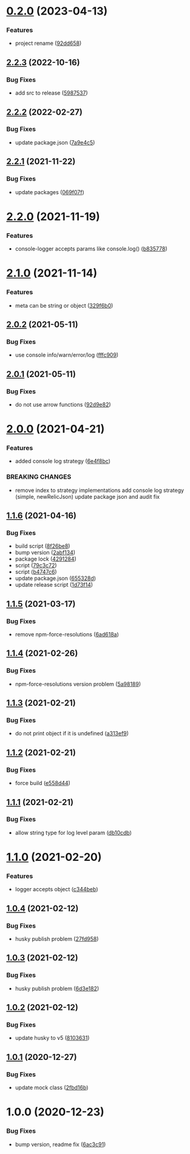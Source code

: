 # [0.2.0](https://github.com/beecode-rs/msh-logger/compare/v0.1.0...v0.2.0) (2023-04-13)


### Features

* project rename ([92dd658](https://github.com/beecode-rs/msh-logger/commit/92dd658719b80107c4c6330b256352cb80da9985))

## [2.2.3](https://github.com/beecode-rs/msh-node-log/compare/v2.2.2...v2.2.3) (2022-10-16)


### Bug Fixes

* add src to release ([5987537](https://github.com/beecode-rs/msh-node-log/commit/598753723890aeb5dcdc5c084b010c6d6971fa7e))

## [2.2.2](https://github.com/beecode-rs/msh-node-log/compare/v2.2.1...v2.2.2) (2022-02-27)


### Bug Fixes

* update package.json ([7a9e4c5](https://github.com/beecode-rs/msh-node-log/commit/7a9e4c5f3e489333ade2e6c3fd908c8f93a6b65a))

## [2.2.1](https://github.com/beecode-rs/msh-node-log/compare/v2.2.0...v2.2.1) (2021-11-22)


### Bug Fixes

* update packages ([069f07f](https://github.com/beecode-rs/msh-node-log/commit/069f07f4359495a8ae29e8732a22cf46c8e2fee4))

# [2.2.0](https://github.com/beecode-rs/msh-node-log/compare/v2.1.0...v2.2.0) (2021-11-19)


### Features

* console-logger accepts params like console.log() ([b835778](https://github.com/beecode-rs/msh-node-log/commit/b83577897d353190488126c7a1d4ccb5932a8deb))

# [2.1.0](https://github.com/beecode-rs/msh-node-log/compare/v2.0.2...v2.1.0) (2021-11-14)


### Features

* meta can be string or object ([329f6b0](https://github.com/beecode-rs/msh-node-log/commit/329f6b06746717faadff07ef362c7a50b5cf04a5))

## [2.0.2](https://github.com/beecode-rs/msh-node-log/compare/v2.0.1...v2.0.2) (2021-05-11)


### Bug Fixes

* use console info/warn/error/log ([fffc909](https://github.com/beecode-rs/msh-node-log/commit/fffc90917b14d357d82892f69f8340ac23ebd16d))

## [2.0.1](https://github.com/beecode-rs/msh-node-log/compare/v2.0.0...v2.0.1) (2021-05-11)


### Bug Fixes

* do not use arrow functions ([92d9e82](https://github.com/beecode-rs/msh-node-log/commit/92d9e820c24f50b698dfc506308773a19a0e7c6a))

# [2.0.0](https://github.com/beecode-rs/msh-node-log/compare/v1.1.6...v2.0.0) (2021-04-21)


### Features

* added console log strategy ([6e4f8bc](https://github.com/beecode-rs/msh-node-log/commit/6e4f8bc397cd32f305ec8daef940636e4aec5749))


### BREAKING CHANGES

* remove index to strategy implementations
add console log strategy (simple, newRelicJson)
update package json and audit fix

## [1.1.6](https://github.com/beecode-rs/msh-node-log/compare/v1.1.5...v1.1.6) (2021-04-16)


### Bug Fixes

* build script ([8f26be8](https://github.com/beecode-rs/msh-node-log/commit/8f26be8be0abeb23f0384bb70c448d3b02735d8e))
* bump version ([2abf134](https://github.com/beecode-rs/msh-node-log/commit/2abf13458e2bcc00989187716ff4bf20fa74ea71))
* package lock ([4291284](https://github.com/beecode-rs/msh-node-log/commit/42912843339a0e59881c8dc96e83faf83fec3c8f))
* script ([79c3c72](https://github.com/beecode-rs/msh-node-log/commit/79c3c7276317f6eecfa9a273067c69d6a7e92186))
* script ([b4747c6](https://github.com/beecode-rs/msh-node-log/commit/b4747c65dda738e80bdf600f6bbe482d5f8b330e))
* update package.json ([655328d](https://github.com/beecode-rs/msh-node-log/commit/655328db0a4df202287b9884d3db410bb3dec2b3))
* update release script ([1d73f14](https://github.com/beecode-rs/msh-node-log/commit/1d73f140a2dea25709b998cff11a2f0ca7960f68))

## [1.1.5](https://github.com/beecode-rs/msh-node-log/compare/v1.1.4...v1.1.5) (2021-03-17)


### Bug Fixes

* remove npm-force-resolutions ([6ad618a](https://github.com/beecode-rs/msh-node-log/commit/6ad618a5859e708be2be840928199a2fac30ad4d))

## [1.1.4](https://github.com/beecode-rs/msh-node-log/compare/v1.1.3...v1.1.4) (2021-02-26)


### Bug Fixes

* npm-force-resolutions version problem ([5a98189](https://github.com/beecode-rs/msh-node-log/commit/5a98189017d97625db6bf530e1f83c9182e405d3))

## [1.1.3](https://github.com/beecode-rs/msh-node-log/compare/v1.1.2...v1.1.3) (2021-02-21)


### Bug Fixes

* do not print object if it is undefined ([a313ef9](https://github.com/beecode-rs/msh-node-log/commit/a313ef98dfdbfc530f9cdbe4cf26a296358269ce))

## [1.1.2](https://github.com/beecode-rs/msh-node-log/compare/v1.1.1...v1.1.2) (2021-02-21)


### Bug Fixes

* force build ([e558d44](https://github.com/beecode-rs/msh-node-log/commit/e558d442f59f692c52b0a770e06516c08c91cc14))

## [1.1.1](https://github.com/beecode-rs/msh-node-log/compare/v1.1.0...v1.1.1) (2021-02-21)


### Bug Fixes

* allow string type for log level param ([db10cdb](https://github.com/beecode-rs/msh-node-log/commit/db10cdbc83a73929e5165675cf32c338ef494719))

# [1.1.0](https://github.com/beecode-rs/msh-node-log/compare/v1.0.4...v1.1.0) (2021-02-20)


### Features

* logger accepts object ([c344beb](https://github.com/beecode-rs/msh-node-log/commit/c344beb49f8dd3bbf2124e853bc2e338bbd883bb))

## [1.0.4](https://github.com/beecode-rs/msh-node-log/compare/v1.0.3...v1.0.4) (2021-02-12)


### Bug Fixes

* husky publish problem ([27fd958](https://github.com/beecode-rs/msh-node-log/commit/27fd958fd6cbe8c542ba61826922f19c196bd6bb))

## [1.0.3](https://github.com/beecode-rs/msh-node-log/compare/v1.0.2...v1.0.3) (2021-02-12)


### Bug Fixes

* husky publish problem ([6d3e182](https://github.com/beecode-rs/msh-node-log/commit/6d3e182929f36eb034867e657b3f4875e9c60c21))

## [1.0.2](https://github.com/beecode-rs/msh-node-log/compare/v1.0.1...v1.0.2) (2021-02-12)


### Bug Fixes

* update husky to v5 ([8103631](https://github.com/beecode-rs/msh-node-log/commit/8103631d9d000f2839d179572f8c010460d5b678))

## [1.0.1](https://github.com/beecode-rs/msh-node-log/compare/v1.0.0...v1.0.1) (2020-12-27)


### Bug Fixes

* update mock class ([2fbd16b](https://github.com/beecode-rs/msh-node-log/commit/2fbd16b32cd9e86a374187a3f815e612609a7eee))

# 1.0.0 (2020-12-23)


### Bug Fixes

* bump version, readme fix ([6ac3c91](https://github.com/beecode-rs/msh-node-log/commit/6ac3c9102ae44e03ae04682a3453c758ef84f0a2))
